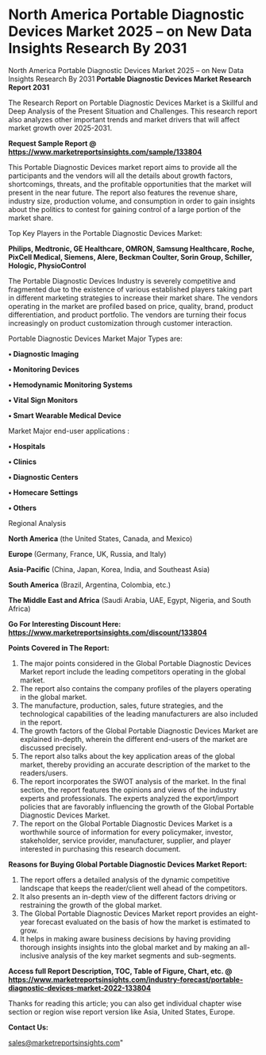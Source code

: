 # North America Portable Diagnostic Devices Market 2025 – on New Data Insights Research By 2031
North America Portable Diagnostic Devices Market 2025 – on New Data Insights Research By 2031
<strong>Portable Diagnostic Devices Market Research Report 2031</strong>

The Research Report on Portable Diagnostic Devices Market is a Skillful and Deep Analysis of the Present Situation and Challenges. This research report also analyzes other important trends and market drivers that will affect market growth over 2025-2031.

<strong>Request Sample Report @ <a href=https://www.marketreportsinsights.com/sample/133804>https://www.marketreportsinsights.com/sample/133804</a></strong>

This Portable Diagnostic Devices market report aims to provide all the participants and the vendors will all the details about growth factors, shortcomings, threats, and the profitable opportunities that the market will present in the near future. The report also features the revenue share, industry size, production volume, and consumption in order to gain insights about the politics to contest for gaining control of a large portion of the market share.

Top Key Players in the Portable Diagnostic Devices Market:

<strong>Philips, Medtronic, GE Healthcare, OMRON, Samsung Healthcare, Roche, PixCell Medical, Siemens, Alere, Beckman Coulter, Sorin Group, Schiller, Hologic, PhysioControl</strong>

The Portable Diagnostic Devices Industry is severely competitive and fragmented due to the existence of various established players taking part in different marketing strategies to increase their market share. The vendors operating in the market are profiled based on price, quality, brand, product differentiation, and product portfolio. The vendors are turning their focus increasingly on product customization through customer interaction.

Portable Diagnostic Devices Market Major Types are:

<strong>• Diagnostic Imaging

• Monitoring Devices

• Hemodynamic Monitoring Systems

• Vital Sign Monitors

• Smart Wearable Medical Device</strong>

Market Major end-user applications :

<strong>• Hospitals

• Clinics

• Diagnostic Centers

• Homecare Settings

• Others</strong>

Regional Analysis

</u><strong><b>North America</b></strong> (the United States, Canada, and Mexico)

<strong><b>Europe </b></strong>(Germany, France, UK, Russia, and Italy)

<strong><b>Asia-Pacific</b></strong> (China, Japan, Korea, India, and Southeast Asia)

<strong><b>South America</b></strong> (Brazil, Argentina, Colombia, etc.)

<strong><b>The Middle East and Africa</b></strong> (Saudi Arabia, UAE, Egypt, Nigeria, and South Africa)

<strong>Go For Interesting Discount Here: <a href=https://www.marketreportsinsights.com/discount/133804>https://www.marketreportsinsights.com/discount/133804</a></strong>

<strong>Points Covered in The Report:</strong>
<ol>
  <li>The major points considered in the Global Portable Diagnostic Devices Market report include the leading competitors operating in the global market.</li>
  <li>The report also contains the company profiles of the players operating in the global market.</li>
  <li>The manufacture, production, sales, future strategies, and the technological capabilities of the leading manufacturers are also included in the report.</li>
  <li>The growth factors of the Global Portable Diagnostic Devices Market are explained in-depth, wherein the different end-users of the market are discussed precisely.</li>
  <li>The report also talks about the key application areas of the global market, thereby providing an accurate description of the market to the readers/users.</li>
  <li>The report incorporates the SWOT analysis of the market. In the final section, the report features the opinions and views of the industry experts and professionals. The experts analyzed the export/import policies that are favorably influencing the growth of the Global Portable Diagnostic Devices Market.</li>
  <li>The report on the Global Portable Diagnostic Devices Market is a worthwhile source of information for every policymaker, investor, stakeholder, service provider, manufacturer, supplier, and player interested in purchasing this research document.</li>
</ol>
<strong>Reasons for Buying Global Portable Diagnostic Devices Market Report:</strong>

<ol>
  <li>The report offers a detailed analysis of the dynamic competitive landscape that keeps the reader/client well ahead of the competitors.</li>
  <li>It also presents an in-depth view of the different factors driving or restraining the growth of the global market.</li>
  <li>The Global Portable Diagnostic Devices Market report provides an eight-year forecast evaluated on the basis of how the market is estimated to grow.</li>
  <li>It helps in making aware business decisions by having providing thorough insights insights into the global market and by making an all-inclusive analysis of the key market segments and sub-segments.</li>
</ol>
<strong>Access full Report Description, TOC, Table of Figure, Chart, etc. @ <a href=https://www.marketreportsinsights.com/industry-forecast/portable-diagnostic-devices-market-2022-133804>https://www.marketreportsinsights.com/industry-forecast/portable-diagnostic-devices-market-2022-133804</a></strong>


Thanks for reading this article; you can also get individual chapter wise section or region wise report version like Asia, United States, Europe.

<strong>Contact Us:</strong>

sales@marketreportsinsights.com"
